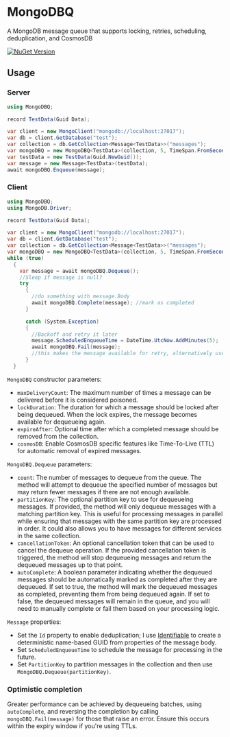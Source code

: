 # MongoDBQ

A MongoDB message queue that supports locking, retries, scheduling, deduplication, and CosmosDB

[![NuGet Version](http://img.shields.io/nuget/v/MongoDBQ.svg?style=flat)](https://www.nuget.org/packages/MongoDBQ/)

## Usage

### Server

```csharp
using MongoDBQ;

record TestData(Guid Data);

var client = new MongoClient("mongodb://localhost:27017");
var db = client.GetDatabase("test");
var collection = db.GetCollection<Message<TestData>>("messages");
var mongoDBQ = new MongoDBQ<TestData>(collection, 5, TimeSpan.FromSeconds(5), TimeSpan.FromMinutes(1));
var testData = new TestData(Guid.NewGuid());
var message = new Message<TestData>(testData);
await mongoDBQ.Enqueue(message);
```

### Client

```csharp
using MongoDBQ;
using MongoDB.Driver;

record TestData(Guid Data);

var client = new MongoClient("mongodb://localhost:27017");
var db = client.GetDatabase("test");
var collection = db.GetCollection<Message<TestData>>("messages");
var mongoDBQ = new MongoDBQ<TestData>(collection, 5, TimeSpan.FromSeconds(5), TimeSpan.FromMinutes(1));
while (true)
  {
    var message = await mongoDBQ.Dequeue();
    //Sleep if message is null?
    try
      {
        //do something with message.Body
        await mongoDBQ.Complete(message); //mark as completed
      }

      catch (System.Exception)
      {
        //Backoff and retry it later
        message.ScheduledEnqueueTime = DateTime.UtcNow.AddMinutes(5);
        await mongoDBQ.Fail(message);
        //this makes the message available for retry, alternatively use mongoDBQ.Delete(message) if this is terminal
      }
  }
```

`MongoDBQ` constructor parameters:

- `maxDeliveryCount`: The maximum number of times a message can be delivered before it is considered poisoned.
- `lockDuration`: The duration for which a message should be locked after being dequeued. When the lock expires, the message becomes available for dequeueing again.
- `expireAfter`: Optional time after which a completed message should be removed from the collection.
- `cosmosDB`: Enable CosmosDB specific features like Time-To-Live (TTL) for automatic removal of expired messages.

`MongoDBQ.Dequeue` parameters:

- `count`: The number of messages to dequeue from the queue. The method will attempt to dequeue the specified number of messages but may return fewer messages if there are not enough available.
- `partitionKey`: The optional partition key to use for dequeueing messages. If provided, the method will only dequeue messages with a matching partition key. This is useful for processing messages in parallel while ensuring that messages with the same partition key are processed in order. It could also allows you to have messages for different services in the same collection.
- `cancellationToken`: An optional cancellation token that can be used to cancel the dequeue operation. If the provided cancellation token is triggered, the method will stop dequeueing messages and return the dequeued messages up to that point.
- `autoComplete`: A boolean parameter indicating whether the dequeued messages should be automatically marked as completed after they are dequeued. If set to true, the method will mark the dequeued messages as completed, preventing them from being dequeued again. If set to false, the dequeued messages will remain in the queue, and you will need to manually complete or fail them based on your processing logic.

`Message` properties:

- Set the `Id` property to enable deduplication; I use [Identifiable](https://github.com/seanterry/Identifiable) to create a deterministic name-based GUID from properties of the message body.
- Set `ScheduledEnqueueTime` to schedule the message for processing in the future.
- Set `PartitionKey` to partition messages in the collection and then use `MongoDBQ.Dequeue(partitionKey)`.

### Optimistic completion

Greater performance can be achieved by dequeueing batches, using `autoComplete`, and reversing the completion by calling `mongoDBQ.Fail(message)` for those that raise an error. Ensure this occurs within the expiry window if you're using TTLs.
